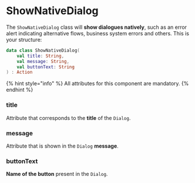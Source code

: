 # ShowNativeDialog

The `ShowNativeDialog` class will **show dialogues natively**, such as an error alert indicating alternative flows, business system errors and others. This is your structure:

```kotlin
data class ShowNativeDialog(
    val title: String,
    val message: String,
    val buttonText: String
) : Action
```

{% hint style="info" %}
All attributes for this component are mandatory.
{% endhint %}

### title

Attribute that corresponds to the **title** of the `Dialog`.

### message

Attribute that is shown in the `Dialog` **message**.

### buttonText

**Name of the button** present in the `Dialog`.

